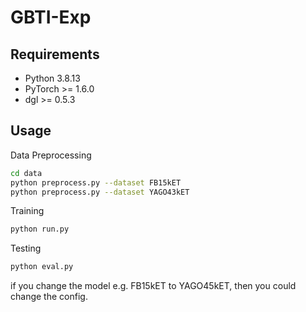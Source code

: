 # GBTI-Exp

## Requirements
- Python 3.8.13
- PyTorch >= 1.6.0
- dgl >= 0.5.3

## Usage
Data Preprocessing
```bash
cd data
python preprocess.py --dataset FB15kET
python preprocess.py --dataset YAGO43kET
```

Training
```bash
python run.py
```

Testing
```bash
python eval.py
```

if you change the model e.g. FB15kET to YAGO45kET, then you could change the config.
